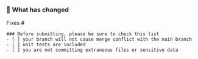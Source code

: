 <!-- 
Hi, and thank you for the time you dedicated to this pull request! 
Please provide a description of the work you have done and be sure to link to the relative open issue if is present.

Be aware that all the work you have done should include also the relative unit tests to assure the
correct behavior and avoid possible regressions in the future.
-->

### 📄 What has changed

<!-- Which issue(s) this PR fixes -->
Fixes #

```[tasklist]
### Before submitting, please be sure to check this list
- [ ] your branch will not cause merge conflict with the main branch
- [ ] unit tests are included
- [ ] you are not committing extraneous files or sensitive data
```
